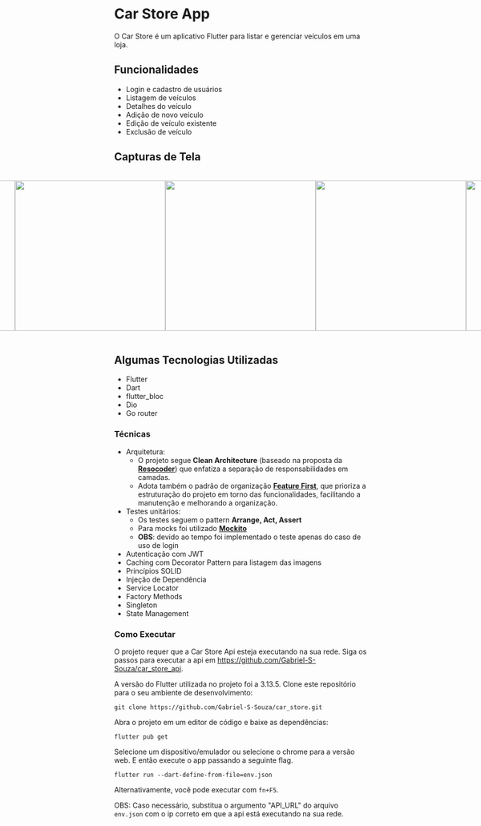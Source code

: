 # Car Store App

O Car Store é um aplicativo Flutter para listar e gerenciar veículos em uma loja.

## Funcionalidades

- Login e cadastro de usuários
- Listagem de veículos
- Detalhes do veículo
- Adição de novo veículo
- Edição de veículo existente
- Exclusão de veículo

## Capturas de Tela

</br>
<div style="display: flex; justify-content: center;">
  <img src="https://github.com/Gabriel-S-Souza/car_store/assets/94877176/8f53f52a-f5a1-4a2b-96e7-4e7e11167a22" height="300" />
  <img src="https://github.com/Gabriel-S-Souza/car_store/assets/94877176/083f43ea-f7c1-4fd4-8d4e-bef409bb50fa" height="300" />
  <img src="https://github.com/Gabriel-S-Souza/car_store/assets/94877176/0a7c38cd-328b-4558-ac64-cc5e6b3e4456" height="300" />
  <img src="https://github.com/Gabriel-S-Souza/car_store/assets/94877176/4bed6606-ad02-4797-922f-36d1c6e42d11" height="300" />
  <img src="https://github.com/Gabriel-S-Souza/car_store/assets/94877176/7bee1bd1-3a22-4f46-9c62-e0f0b46c6e8f" height="300" />
</div>
</br>

## Algumas Tecnologias Utilizadas

- Flutter
- Dart
- flutter_bloc
- Dio
- Go router

### Técnicas
- Arquitetura:
   - O projeto segue **Clean Architecture** (baseado na proposta da [**Resocoder**](https://resocoder.com/2019/08/27/flutter-tdd-clean-architecture-course-1-explanation-project-structure/)) que enfatiza a separação de responsabilidades em camadas.
   - Adota também o padrão de organização [**Feature First**](https://codewithandrea.com/articles/flutter-project-structure/), que prioriza a estruturação do projeto em torno das funcionalidades, facilitando a manutenção e melhorando a organização.
- Testes unitários:
  - Os testes seguem o pattern **Arrange, Act, Assert**
  - Para mocks foi utilizado [**Mockito**](https://pub.dev/packages/mockito)
  - **OBS**: devido ao tempo foi implementado o teste apenas do caso de uso de login
- Autenticação com JWT
- Caching com Decorator Pattern para listagem das imagens
- Princípios SOLID
- Injeção de Dependência
- Service Locator
- Factory Methods
- Singleton
- State Management

### Como Executar
O projeto requer que a Car Store Api esteja executando na sua rede. Siga os passos para executar a api em https://github.com/Gabriel-S-Souza/car_store_api.

A versão do Flutter utilizada no projeto foi a 3.13.5.
Clone este repositório para o seu ambiente de desenvolvimento:
```
git clone https://github.com/Gabriel-S-Souza/car_store.git
```

Abra o projeto em um editor de código e baixe as dependências:

```
flutter pub get
```
  
Selecione um dispositivo/emulador ou selecione o chrome para a versão web. E então execute o app passando a seguinte flag.

```
flutter run --dart-define-from-file=env.json
```
Alternativamente, você pode executar com ```fn+F5```.

OBS: Caso necessário, substitua o argumento "API_URL" do arquivo ```env.json``` com o ip correto em que a api está executando na sua rede.

